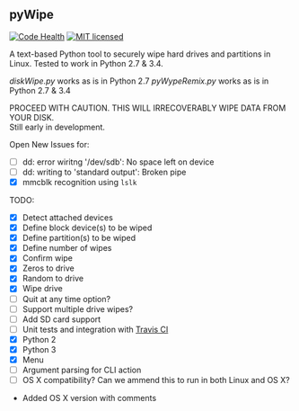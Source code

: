 ## pyWipe

[![Code Health](https://landscape.io/github/marshki/pyWipe/master/landscape.svg?style=flat)](https://landscape.io/github/marshki/pyWipe/master)
[![MIT licensed](https://img.shields.io/badge/license-MIT-blue.svg)](https://raw.githubusercontent.com/hyperium/hyper/master/LICENSE)

A text-based Python tool to securely wipe hard drives and partitions in Linux. 
Tested to work in Python 2.7 & 3.4. 

*diskWipe.py* works as is in Python 2.7 
*pyWypeRemix.py* works as is in Python 2.7 & 3.4 

PROCEED WITH CAUTION. THIS WILL IRRECOVERABLY WIPE DATA FROM YOUR DISK.  
Still early in development.

Open New Issues for: 

- [ ] dd: error wiritng '/dev/sdb': No space left on device 
- [ ] dd: writing to 'standard output': Broken pipe 
- [x] mmcblk recognition using `lslk`

TODO: 
- [x] Detect attached devices 
- [x] Define block device(s) to be wiped  
- [x] Define partition(s) to be wiped 
- [x] Define number of wipes 
- [x] Confirm wipe 
- [x] Zeros to drive 
- [x] Random to drive 
- [x] Wipe drive
- [ ] Quit at any time option? 
- [ ] Support multiple drive wipes?  
- [ ] Add SD card support
- [ ] Unit tests and integration with [Travis CI](https://travis-ci.org/)  
- [x] Python 2 
- [X] Python 3
- [x] Menu 
- [ ] Argument parsing for CLI action 
- [ ] OS X compatibility? Can we ammend this to run in both Linux and OS X? 
* Added OS X version with comments 
